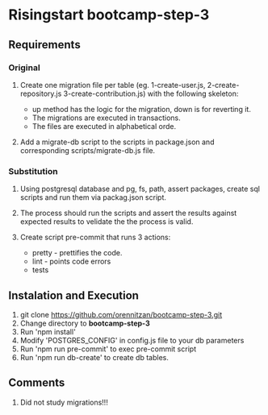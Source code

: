 # Risingstart bootcamp-step-3

## Requirements

### Original

1. Create one migration file per table (eg. 1-create-user.js, 2-create-repository.js 3-create-contribution.js) with the following skeleton:

   - up method has the logic for the migration, down is for reverting it.
   - The migrations are executed in transactions.
   - The files are executed in alphabetical orde.

2. Add a migrate-db script to the scripts in package.json and corresponding scripts/migrate-db.js file.

### Substitution

1. Using postgresql database and pg, fs, path, assert packages, create sql scripts and run them via packag.json script.

2. The process should run the scripts and assert the results against expected results to velidate the the process is valid.

3. Create script pre-commit that runs 3 actions:

   - pretty - prettifies the code.
   - lint - points code errors
   - tests

## Instalation and Execution

1. git clone <https://github.com/orennitzan/bootcamp-step-3.git>
2. Change directory to **bootcamp-step-3**
3. Run 'npm install'
4. Modify 'POSTGRES_CONFIG' in config.js file to your db parameters
5. Run 'npm run pre-commit' to exec pre-commit script
6. Run 'npm run db-create' to create db tables.

## Comments

1. Did not study migrations!!!